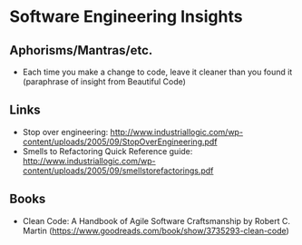 Software Engineering Insights
=============================

Aphorisms/Mantras/etc.
----------------------

* Each time you make a change to code, leave it cleaner than you found it (paraphrase of insight from Beautiful Code)

Links
-----

* Stop over engineering: http://www.industriallogic.com/wp-content/uploads/2005/09/StopOverEngineering.pdf
* Smells to Refactoring Quick Reference guide: http://www.industriallogic.com/wp-content/uploads/2005/09/smellstorefactorings.pdf

Books
-----

* Clean Code: A Handbook of Agile Software Craftsmanship by Robert C. Martin (https://www.goodreads.com/book/show/3735293-clean-code)
